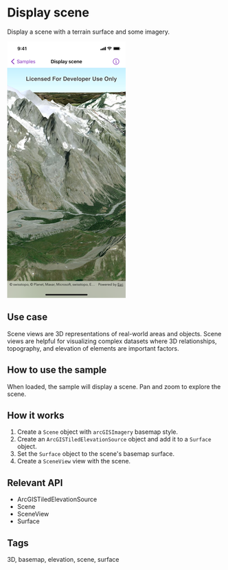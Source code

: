 # Display scene

Display a scene with a terrain surface and some imagery.

![Image of display scene](display-scene.png)

## Use case

Scene views are 3D representations of real-world areas and objects. Scene views are helpful for visualizing complex datasets where 3D relationships, topography, and elevation of elements are important factors.

## How to use the sample

When loaded, the sample will display a scene. Pan and zoom to explore the scene.

## How it works

1. Create a `Scene` object with `arcGISImagery` basemap style.
2. Create an `ArcGISTiledElevationSource` object and add it to a `Surface` object.
3. Set the `Surface` object to the scene's basemap surface.
4. Create a `SceneView` view with the scene.

## Relevant API

* ArcGISTiledElevationSource
* Scene
* SceneView
* Surface

## Tags

3D, basemap, elevation, scene, surface